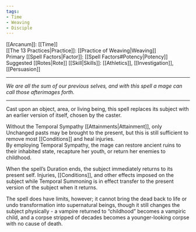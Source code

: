 ```yaml
---
tags:
- Time
- Weaving
- Disciple
---
```


[[Arcanum]]: [[Time]]\
[[The 13 Practices|Practice]]: [[Practice of Weaving|Weaving]]\
Primary [[Spell Factors|Factor]]: [[Spell Factors#Potency|Potency]]\
Suggested [[Rotes|Rote]] [[Skill|Skills]]: [[Athletics]], [[Investigation]], [[Persuasion]]

---

_We are all the sum of our previous selves, and with this spell a mage can call those afterimages forth._

---

Cast upon an object, area, or living being, this spell replaces its subject with an earlier version of itself, chosen by the caster.

Without the Temporal Sympathy [[Attainments|Attainment]], only Unchanged pasts may be brought to the present, but this is still sufficient to remove most [[Conditions]] and heal injuries.\
By employing Temporal Sympathy, the mage can restore ancient ruins to their inhabited state, recapture her youth, or return her enemies to childhood.

When the spell’s Duration ends, the subject immediately returns to its present self. Injuries, [[Conditions]], and other effects imposed on the subject while Temporal Summoning is in effect transfer to the present version of the subject when it returns.

The spell does have limits, however; it cannot bring the dead back to life or undo transformation into supernatural beings, though it still changes the subject physically - a vampire returned to “childhood” becomes a vampiric child, and a corpse stripped of decades becomes a younger-looking corpse with no cause of death.